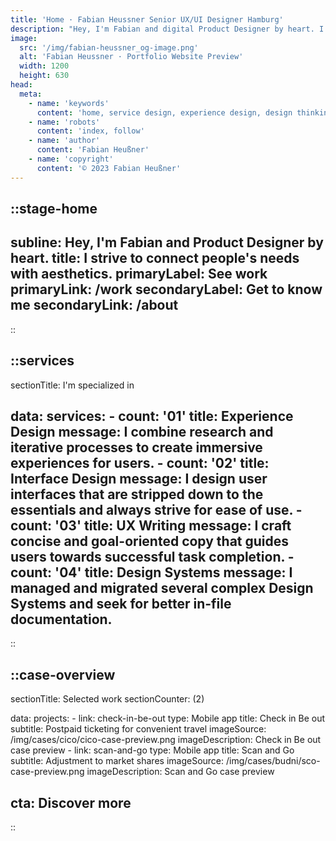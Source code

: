 ```yaml
---
title: 'Home · Fabian Heussner Senior UX/UI Designer Hamburg'
description: "Hey, I'm Fabian and digital Product Designer by heart. I connect people's needs with aesthetics."
image:
  src: '/img/fabian-heussner_og-image.png'
  alt: 'Fabian Heussner · Portfolio Website Preview'
  width: 1200
  height: 630
head:
  meta:
    - name: 'keywords'
      content: 'home, service design, experience design, design thinking, design, ux, ui, ux/ui, product design, designer, agile, ux research, usability testing, wireframes, prototyping, ux writing, design systems, components, figma, hamburg'
    - name: 'robots'
      content: 'index, follow'
    - name: 'author'
      content: 'Fabian Heußner'
    - name: 'copyright'
      content: '© 2023 Fabian Heußner'
---
```



::stage-home
---
subline: Hey, I'm Fabian and Product Designer by heart.
title: I strive to connect people's needs with aesthetics.
primaryLabel: See work
primaryLink: /work
secondaryLabel: Get to know me
secondaryLink: /about
---
::

 
::services
---
sectionTitle: I'm specialized in

data:
    services:
      - count: '01'
        title: Experience Design
        message: I combine research and iterative processes to create immersive experiences for users.
      - count: '02'
        title: Interface Design
        message: I design user interfaces that are stripped down to the essentials and always strive for ease of use.
      - count: '03'
        title: UX Writing
        message: I craft concise and goal-oriented copy that guides users towards successful task completion.
      - count: '04'
        title: Design Systems
        message: I managed and migrated several complex Design Systems and seek for better in-file documentation.
---
::


::case-overview
---
sectionTitle: Selected work
sectionCounter: (2)

data:
    projects:
      - link: check-in-be-out
        type: Mobile app
        title: Check in Be out
        subtitle: Postpaid ticketing for convenient travel
        imageSource: /img/cases/cico/cico-case-preview.png
        imageDescription: Check in Be out case preview
      - link: scan-and-go
        type: Mobile app
        title: Scan and Go
        subtitle: Adjustment to market shares
        imageSource: /img/cases/budni/sco-case-preview.png
        imageDescription: Scan and Go case preview

cta: Discover more
---
::

